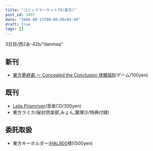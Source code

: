 ```yaml
---
title: "コミックマーケット70(東京)"
post_id: 3497
date: "2006-08-13T00:00:00+09:00"
draft: true
tags: []
---
```



3日目/西2あ-42b/“danmaq”

## 新刊



  * [東方夢終劇 ～ Concealed the Conclusion 体験版B](https://danmaq.com/!/thC/)(ゲーム/100yen)
## 既刊



  * [Leila Prismriver](https://danmaq.com/!/leila/)(音楽CD/300yen)
  * 東方ラミカ(秘封倶楽部,みょん,魔理沙/特典付録)
## 委託取扱



  * 東方キーホルダー([HAL900](http://hal900.gotdns.com/HAL900page/)様)(500yen)
